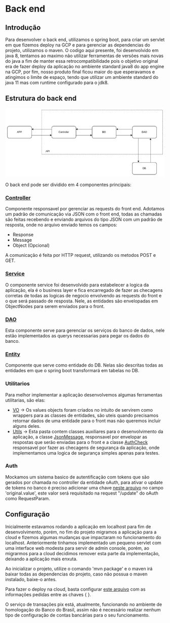 # Back end

## Introdução

Para desenvolver o back end, utilizamos o spring boot, para criar um servlet em que fizemos deploy na GCP e para gerenciar as dependencias do projeto, utilizamos o maven.
O codigo aqui presente, foi desenvolvido em java 8, tentamos ao maximo não utilizar ferramentas de versões mais novas do java a fim de manter essa retrocompatibilidade
pois o objetivo original era de fazer deploy da aplicação no ambiente standard java8 do app engine na GCP, por fim, nosso produto final ficou maior do que esperavamos
e atingimos o limite de espaço, tendo que utilizar um ambiente standard do java 11 mas com runtime configurado para o jdk8.

## Estrutura do back end

![Back end arch](https://github.com/Necctares/MC855---Carteirinha-Estudantil/blob/main/planejamento-e-diagramas/arch.jpg?raw=true)

O back end pode ser dividido em 4 componentes principais:

### [Controller]([src/main/java/com/unicamp/controller](https://github.com/Necctares/MC855---Carteirinha-Estudantil/tree/main/carteirinhaBack/src/main/java/com/unicamp/controller))

Componente responsavel por gerenciar as requests do front end. Adotamos um padrão de comunicação via JSON com o front end, todas as chamadas são feitas recebendo e
enviando arquivos do tipo JSON com um padrão de resposta, onde no arquivo enviado temos os campos:

- Response
- Message
- Object (Opcional)

A comunicação é feita por HTTP request, utilizando os metodos POST e GET.

### [Service](https://github.com/Necctares/MC855---Carteirinha-Estudantil/tree/main/carteirinhaBack/src/main/java/com/unicamp/service)

O componente service foi desenvolvido para estabelecer a logica da aplicação, ela é o business layer e fica encarregado de fazer as checagens corretas de todas as
logicas de negocio envolvendo as requests do front e o que será passado de resposta. Nele, as entidades são envelopadas em ObjectNodes para serem enviados para o front.

### [DAO](https://github.com/Necctares/MC855---Carteirinha-Estudantil/tree/main/carteirinhaBack/src/main/java/com/unicamp/dao)

Esta componente serve para gerenciar os serviços do banco de dados, nele estão implementados as querys necessarias para pegar os dados do banco.

### [Entity](https://github.com/Necctares/MC855---Carteirinha-Estudantil/tree/main/carteirinhaBack/src/main/java/com/unicamp/entity)

Componente que serve como entidade do DB. Nelas são descritas todas as entidades em que o spring boot transformará em tabelas no DB.

### Utilitarios

Para melhor implementar a aplicação desenvolvemos algumas ferramentas utilitarias, são elas:

- [VO](https://github.com/Necctares/MC855---Carteirinha-Estudantil/tree/main/carteirinhaBack/src/main/java/com/unicamp/vo) -> Os values objects foram criados no intuito
de servirem como wrappers para as classes de entidades, são uteis quando precisamos retornar dados de uma entidade para o front mas não queremos incluir alguns deles.
- [Utils](https://github.com/Necctares/MC855---Carteirinha-Estudantil/tree/main/carteirinhaBack/src/main/java/com/unicamp/Utils) -> Esta pasta contem classes auxiliares
para o desenvolvimento da aplicação, a classe [JsonMessage](https://github.com/Necctares/MC855---Carteirinha-Estudantil/blob/main/carteirinhaBack/src/main/java/com/unicamp/Utils/JsonMessage.java), responsavel por envelopar as respostas que serão enviadas para o front
e a classe [AuthCheck](https://github.com/Necctares/MC855---Carteirinha-Estudantil/blob/main/carteirinhaBack/src/main/java/com/unicamp/Utils/AuthCheck.java) responsavel
por fazer as checagens de segurança da aplicação, onde implementamos uma logica de segurança simples apenas para testes.

### Auth

Mockamos um sistema basico de autentificação com tokens que são gerados por chamada no controller da entidade oAuth, para ativar o update de tokens no banco
é preciso adicionar uma chave [neste arquivo](https://github.com/Necctares/MC855---Carteirinha-Estudantil/blob/main/carteirinhaBack/src/main/resources/applicationValues.properties)
no campo 'original.value', este valor será requisitado na request "/update" do oAuth como RequestParam.

## Configuração

Inicialmente estavamos rodando a aplicação em localhost para fim de desenvolvimento, porém, no fim do projeto migramos a aplicação para a cloud e fizemos algumas
mudanças que impactaram no funcionamento do localhost. Anteriormente tinhamos implementado um pequeno servlet com uma interface web modesta para servir de admin
console, porém, ao migrarmos para a cloud decidimos remover esta parte da implementação, deixando a aplicação mais enxuta.

Ao inicializar o projeto, utilize o comando 'mvn package' e o maven irá baixar todas as dependencias do projeto, caso não possua o maven instalado, baixe-o antes.

Para fazer o deploy na cloud, basta configurar [este arquivo](https://github.com/Necctares/MC855---Carteirinha-Estudantil/blob/main/carteirinhaBack/src/main/resources/application.properties)
com as informações pedidas entre as chaves { }.

O serviço de transações pix está, atualmente, funcionando no ambiente de homologação do Banco do Brasil, assim não é necessário realizar nenhum tipo de configuração de contas bancárias para o seu funcionamento.
